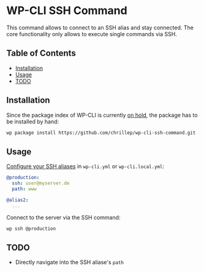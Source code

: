 # WP-CLI SSH Command

This command allows to connect to an SSH alias and stay connected. The core functionality only allows to execute single commands via SSH.

## Table of Contents

*   [Installation](#installation)
*   [Usage](#usage)
*   [TODO](#todo)

## Installation

Since the package index of WP-CLI is currently [on hold](https://github.com/wp-cli/wp-cli/issues/3977), the package has to be installed by hand:

```sh
wp package install https://github.com/chrillep/wp-cli-ssh-command.git
```

## Usage

[Configure your SSH aliases](https://make.wordpress.org/cli/handbook/references/config/#config-files) in `wp-cli.yml` or `wp-cli.local.yml`:

```yaml
@production:
  ssh: user@myserver.de
  path: www

@alias2:
  ...
```

Connect to the server via the SSH command:

```sh
wp ssh @production
```

## TODO

*   Directly navigate into the SSH aliase's `path`
